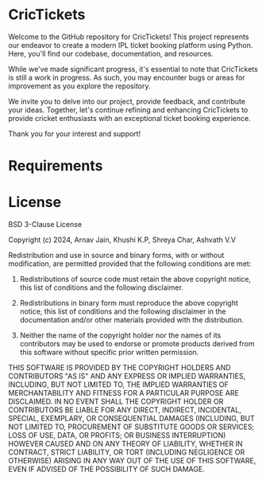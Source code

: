# CricTickets
Welcome to the GitHub repository for CricTickets! This project represents our endeavor to create a modern IPL ticket booking platform using Python. Here, you'll find our codebase, documentation, and resources.

While we've made significant progress, it's essential to note that CricTickets is still a work in progress. As such, you may encounter bugs or areas for improvement as you explore the repository.

We invite you to delve into our project, provide feedback, and contribute your ideas. Together, let's continue refining and enhancing CricTickets to provide cricket enthusiasts with an exceptional ticket booking experience.

Thank you for your interest and support!

# Requirements

# License
BSD 3-Clause License

Copyright (c) 2024, Arnav Jain, Khushi K.P, Shreya Char, Ashvath V.V

Redistribution and use in source and binary forms, with or without
modification, are permitted provided that the following conditions are met:

1. Redistributions of source code must retain the above copyright notice, this
   list of conditions and the following disclaimer.

2. Redistributions in binary form must reproduce the above copyright notice,
   this list of conditions and the following disclaimer in the documentation
   and/or other materials provided with the distribution.

3. Neither the name of the copyright holder nor the names of its
   contributors may be used to endorse or promote products derived from
   this software without specific prior written permission.

THIS SOFTWARE IS PROVIDED BY THE COPYRIGHT HOLDERS AND CONTRIBUTORS "AS IS"
AND ANY EXPRESS OR IMPLIED WARRANTIES, INCLUDING, BUT NOT LIMITED TO, THE
IMPLIED WARRANTIES OF MERCHANTABILITY AND FITNESS FOR A PARTICULAR PURPOSE ARE
DISCLAIMED. IN NO EVENT SHALL THE COPYRIGHT HOLDER OR CONTRIBUTORS BE LIABLE
FOR ANY DIRECT, INDIRECT, INCIDENTAL, SPECIAL, EXEMPLARY, OR CONSEQUENTIAL
DAMAGES (INCLUDING, BUT NOT LIMITED TO, PROCUREMENT OF SUBSTITUTE GOODS OR
SERVICES; LOSS OF USE, DATA, OR PROFITS; OR BUSINESS INTERRUPTION) HOWEVER
CAUSED AND ON ANY THEORY OF LIABILITY, WHETHER IN CONTRACT, STRICT LIABILITY,
OR TORT (INCLUDING NEGLIGENCE OR OTHERWISE) ARISING IN ANY WAY OUT OF THE USE
OF THIS SOFTWARE, EVEN IF ADVISED OF THE POSSIBILITY OF SUCH DAMAGE.
